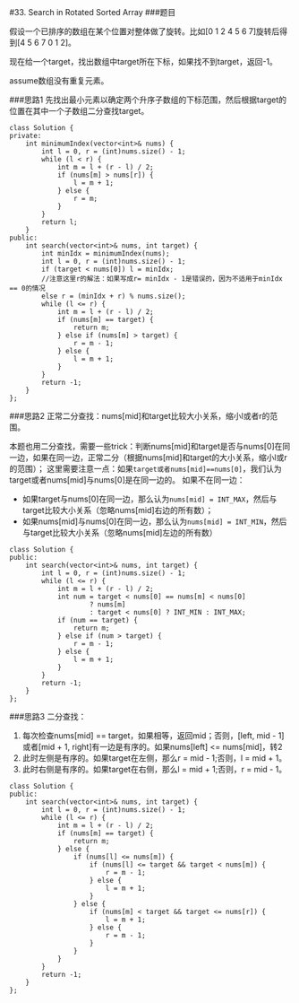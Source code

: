 #33. Search in Rotated Sorted Array
###题目

假设一个已排序的数组在某个位置对整体做了旋转。比如[0 1 2 4 5 6 7]旋转后得到[4 5 6 7 0 1 2]。

现在给一个target，找出数组中target所在下标，如果找不到target，返回-1。

assume数组没有重复元素。

###思路1
先找出最小元素以确定两个升序子数组的下标范围，然后根据target的位置在其中一个子数组二分查找target。
```
class Solution {
private:
    int minimumIndex(vector<int>& nums) {
        int l = 0, r = (int)nums.size() - 1;
        while (l < r) {
            int m = l + (r - l) / 2;
            if (nums[m] > nums[r]) {
                l = m + 1;
            } else {
                r = m;
            }
        }
        return l;
    }
public:
    int search(vector<int>& nums, int target) {
        int minIdx = minimumIndex(nums);
        int l = 0, r = (int)nums.size() - 1;
        if (target < nums[0]) l = minIdx;
        //注意这里r的解法：如果写成r= minIdx - 1是错误的，因为不适用于minIdx == 0的情况
        else r = (minIdx + r) % nums.size();
        while (l <= r) {
            int m = l + (r - l) / 2;
            if (nums[m] == target) {
                return m;
            } else if (nums[m] > target) {
                r = m - 1;
            } else {
                l = m + 1;
            }
        }
        return -1;
    }
};
```

###思路2
正常二分查找：nums[mid]和target比较大小关系，缩小l或者r的范围。

本题也用二分查找，需要一些trick：判断nums[mid]和target是否与nums[0]在同一边，如果在同一边，正常二分（根据nums[mid]和target的大小关系，缩小l或r的范围）；
这里需要注意一点：如果`target或者nums[mid]==nums[0]`，我们认为target或者nums[mid]与nums[0]是在同一边的。
如果不在同一边：

- 如果target与nums[0]在同一边，那么认为`nums[mid] = INT_MAX`，然后与target比较大小关系（忽略nums[mid]右边的所有数）；
- 如果nums[mid]与nums[0]在同一边，那么认为`nums[mid] = INT_MIN`，然后与target比较大小关系（忽略nums[mid]左边的所有数）

```
class Solution {
public:
    int search(vector<int>& nums, int target) {
        int l = 0, r = (int)nums.size() - 1;
        while (l <= r) {
            int m = l + (r - l) / 2;
            int num = target < nums[0] == nums[m] < nums[0]
                    ? nums[m]
                    : target < nums[0] ? INT_MIN : INT_MAX;
            if (num == target) {
                return m;
            } else if (num > target) {
                r = m - 1;
            } else {
                l = m + 1;
            }
        }
        return -1;
    }
};
```

###思路3
二分查找：

1. 每次检查nums[mid] == target，如果相等，返回mid；否则，[left, mid - 1]或者[mid + 1, right]有一边是有序的。如果nums[left] <= nums[mid]，转2
2. 此时左侧是有序的。如果target在左侧，那么r = mid - 1;否则，l = mid + 1。
3. 此时右侧是有序的。如果target在右侧，那么l = mid + 1;否则，r = mid - 1。

```
class Solution {
public:
    int search(vector<int>& nums, int target) {
        int l = 0, r = (int)nums.size() - 1;
        while (l <= r) {
            int m = l + (r - l) / 2;
            if (nums[m] == target) {
                return m;
            } else {
                if (nums[l] <= nums[m]) {
                    if (nums[l] <= target && target < nums[m]) {
                        r = m - 1;
                    } else {
                        l = m + 1;
                    }
                } else {
                    if (nums[m] < target && target <= nums[r]) {
                        l = m + 1;
                    } else {
                        r = m - 1;
                    }
                }
            }
        }
        return -1;
    }
};
```
